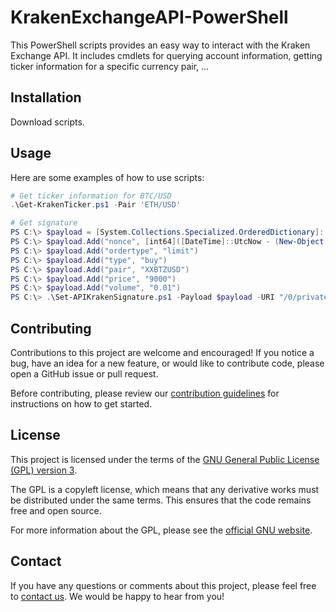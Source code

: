 # KrakenExchangeAPI-PowerShell

This PowerShell scripts provides an easy way to interact with the Kraken Exchange API. It includes cmdlets for querying account information, getting ticker information for a specific currency pair, ...

## Installation

Download scripts.

## Usage

Here are some examples of how to use scripts:

```powershell
# Get ticker information for BTC/USD
.\Get-KrakenTicker.ps1 -Pair 'ETH/USD'

# Get signature
PS C:\> $payload = [System.Collections.Specialized.OrderedDictionary]::new()
PS C:\> $payload.Add("nonce", [int64]([DateTime]::UtcNow - (New-Object DateTime 1970, 1, 1, 0, 0, 0, 0, ([DateTimeKind]::Utc))).TotalMilliseconds
PS C:\> $payload.Add("ordertype", "limit")
PS C:\> $payload.Add("type", "buy")
PS C:\> $payload.Add("pair", "XXBTZUSD")
PS C:\> $payload.Add("price", "9000")
PS C:\> $payload.Add("volume", "0.01")
PS C:\> .\Set-APIKrakenSignature.ps1 -Payload $payload -URI "/0/private/AddOrder" -api_secret "KrakenAPIsecret"
```

## Contributing

Contributions to this project are welcome and encouraged! If you notice a bug, have an idea for a new feature, or would like to contribute code, please open a GitHub issue or pull request.

Before contributing, please review our [contribution guidelines](CONTRIBUTING.md) for instructions on how to get started.

## License

This project is licensed under the terms of the [GNU General Public License (GPL) version 3](LICENSE.txt).

The GPL is a copyleft license, which means that any derivative works must be distributed under the same terms. This ensures that the code remains free and open source.

For more information about the GPL, please see the [official GNU website](https://www.gnu.org/licenses/gpl-3.0.en.html).

## Contact

If you have any questions or comments about this project, please feel free to [contact us](mailto:wnapierala@hotmail.com). We would be happy to hear from you!
